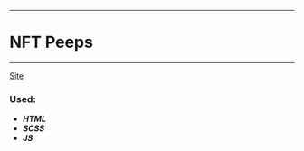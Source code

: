 ____
# NFT Peeps
____
[Site](https://1kiritos1.github.io/NFT-Peeps/)

### Used:
* ***HTML***
* ***SCSS***
* ***JS***
